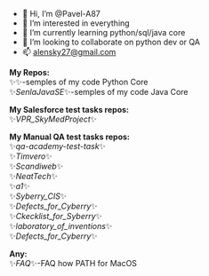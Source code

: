 - 👋 Hi, I’m @Pavel-A87
- 👀 I’m interested in everything
- 🌱 I’m currently learning python/sql/java core
- 💞️ I’m looking to collaborate on python dev or QA
- 📫 alensky27@gmail.com
<link rel="alternate" type="application/rss+xml" 
     title="Статьи с сайта htmlbook.ru" href="http://htmlbook.ru/rss.xml"> 

**My Repos:**<br>
✨*<link title="python_base" href="https://github.com/Pavel-A87/python_base">*✨-semples of my code Python Core<br>
✨*SenlaJavaSE*✨-semples of my code Java Core<br>

**My Salesforce test tasks repos:**<br>
✨*VPR_SkyMedProject*✨<br>

**My Manual QA test tasks repos:**<br>
✨*qa-academy-test-task*✨<br>
✨*Timvero*✨<br>
✨*Scandiweb*✨<br>
✨*NeatTech*✨<br>
✨*a1*✨<br>
✨*Syberry_CIS*✨<br>
✨*Defects_for_Cyberry*✨<br>
✨*Ckecklist_for_Syberry*✨<br>
✨*laboratory_of_inventions*✨<br>
✨*Defects_for_Cyberry*✨<br>

**Any:**<br>
✨*FAQ*✨-FAQ how PATH for MacOS<br>



<!---
Pavel-A87/Pavel-A87 is a ✨ special ✨ repository because its `README.md` (this file) appears on your GitHub profile.
You can click the Preview link to take a look at your changes.
--->
